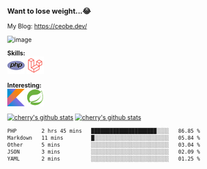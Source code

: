 ### Want to lose weight...😂

My Blog: https://ceobe.dev/

![image](https://github.com/cr-lgl/cr-lgl/blob/master/image.jpeg?raw=true)

**Skills:**  
<img height="40" src="https://raw.githubusercontent.com/github/explore/80688e429a7d4ef2fca1e82350fe8e3517d3494d/topics/php/php.png">
<img height="40" src="https://raw.githubusercontent.com/github/explore/5c058a388828bb5fde0bcafd4bc867b5bb3f26f3/topics/laravel/laravel.png">

**Interesting:**  
<img height="40" src="https://raw.githubusercontent.com/github/explore/80688e429a7d4ef2fca1e82350fe8e3517d3494d/topics/kotlin/kotlin.png">
<img height="40" src="https://raw.githubusercontent.com/github/explore/80688e429a7d4ef2fca1e82350fe8e3517d3494d/topics/spring-boot/spring-boot.png">

[![cherry's github stats](https://github-readme-stats.vercel.app/api?username=cr-lgl)](https://github.com/anuraghazra/github-readme-stats)
[![cherry's github stats](https://github-readme-stats.vercel.app/api/top-langs/?username=cr-lgl&layout=compact)](https://github.com/anuraghazra/github-readme-stats)

<!--START_SECTION:waka-->
```text
PHP        2 hrs 45 mins   █████████████████████░░░░   86.85 % 
Markdown   11 mins         █░░░░░░░░░░░░░░░░░░░░░░░░   05.84 % 
Other      5 mins          ░░░░░░░░░░░░░░░░░░░░░░░░░   03.04 % 
JSON       3 mins          ░░░░░░░░░░░░░░░░░░░░░░░░░   02.09 % 
YAML       2 mins          ░░░░░░░░░░░░░░░░░░░░░░░░░   01.25 %
```
<!--END_SECTION:waka-->
